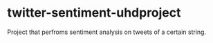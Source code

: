 # twitter-sentiment-uhdproject
Project that perfroms sentiment analysis on tweets of a certain string.
